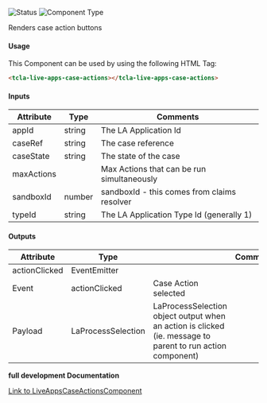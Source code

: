 
![Status][auto] ![Component Type][major] <!--Component Meta {"created_by":"Auto", "reviewed_by":"Auto", "last_modified_by":"Auto", "comment":"action buttons"} Component Meta -->


<p>Renders case action buttons</p>



#### Usage


This Component can be used by using the following HTML Tag:

```html
<tcla-live-apps-case-actions></tcla-live-apps-case-actions>
```

#### Inputs

Attribute | Type | Comments
--- | --- | ---
appId | string | The LA Application Id
caseRef | string | The case reference
caseState | string | The state of the case
maxActions |  | Max Actions that can be run simultaneously
sandboxId | number | sandboxId - this comes from claims resolver
typeId | string | The LA Application Type Id (generally 1)

#### Outputs

Attribute | Type |   | Comments
--- | --- | --- | ---
actionClicked | EventEmitter<LaProcessSelection> |   |  
  | Event |  actionClicked  |  Case Action selected
  | Payload |  LaProcessSelection  |  LaProcessSelection object output when an action is clicked (ie. message to parent to run action component)


<b>full development Documentation</b>

[Link to LiveAppsCaseActionsComponent](https://tibcosoftware.github.io/TCSTK-Angular/libdocs/tc-liveapps-lib/components/LiveAppsCaseActionsComponent.html)


[auto]: https://img.shields.io/badge/Status-auto%20generated-lightgrey.svg?style=flat "auto generated"

[manually]: https://img.shields.io/badge/Status-manually%20created-yellow.svg?style=flat "manually created"

[draft]: https://img.shields.io/badge/Status-draft-red.svg?style=flat "draft"

[review]: https://img.shields.io/badge/Status-need%20review-yellowgreen.svg?style=flat "need review"

[review done]: https://img.shields.io/badge/Status-review%20done-green.svg?style=flat "review done"

[finalized]: https://img.shields.io/badge/Status-finalized-brightgreen.svg?style=flat "finalized"

[top]: https://img.shields.io/badge/Component%20Type-Top-blue.svg?style=flat "top Component"

[major]: https://img.shields.io/badge/Component%20Type-major%20Component-blue.svg?style=flat "major Component"

[minor]: https://img.shields.io/badge/Component%20Type-minor%20Component-blue.svg?style=flat "minor Component"


